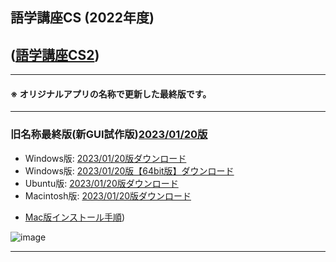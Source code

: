## 語学講座CS (2022年度)      
## ([語学講座CS2](https://csreviser.github.io/CaptureStream2/))
                                   
***
#### ※ オリジナルアプリの名称で更新した最終版です。                  
***
### 旧名称最終版(新GUI試作版)[2023/01/20版](https://github.com/CSReviser/CaptureStream/releases/tag/20230120)              
   * Windows版: [2023/01/20版ダウンロード](https://github.com/CSReviser/CaptureStream/releases/download/20230120/CaptureStream-Windows-20230120.zip)                          
   *  Windows版: [2023/01/20版【64bit版】ダウンロード](https://github.com/CSReviser/CaptureStream/releases/download/20230120/CaptureStream-Windows-x64-20230120.zip)                          
   * Ubuntu版: [2023/01/20版ダウンロード](https://github.com/CSReviser/CaptureStream/releases/download/20230120/CaptureStream-Ubuntu-qt5-20230120.zip)   
   * Macintosh版: [2023/01/20版ダウンロード](https://github.com/CSReviser/CaptureStream/releases/download/20230120/CaptureStream-Macintosh-20230120.dmg) 　　   
   -  [Mac版インストール手順](https://github.com/CSReviser/CaptureStream2/docs/install_mac))                                                                

![image](https://user-images.githubusercontent.com/46049273/213697149-42ab699d-6581-4472-b5c2-ff0912eab23f.png)


***

